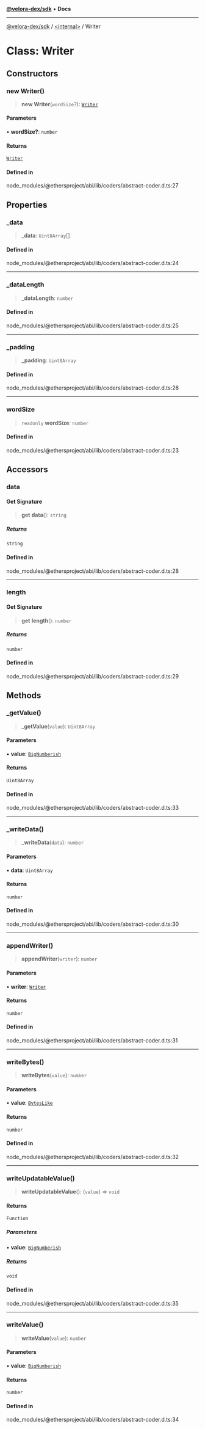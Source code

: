 [**@velora-dex/sdk**](../../README.md) • **Docs**

***

[@velora-dex/sdk](../../globals.md) / [\<internal\>](../README.md) / Writer

# Class: Writer

## Constructors

### new Writer()

> **new Writer**(`wordSize`?): [`Writer`](Writer.md)

#### Parameters

• **wordSize?**: `number`

#### Returns

[`Writer`](Writer.md)

#### Defined in

node\_modules/@ethersproject/abi/lib/coders/abstract-coder.d.ts:27

## Properties

### \_data

> **\_data**: `Uint8Array`[]

#### Defined in

node\_modules/@ethersproject/abi/lib/coders/abstract-coder.d.ts:24

***

### \_dataLength

> **\_dataLength**: `number`

#### Defined in

node\_modules/@ethersproject/abi/lib/coders/abstract-coder.d.ts:25

***

### \_padding

> **\_padding**: `Uint8Array`

#### Defined in

node\_modules/@ethersproject/abi/lib/coders/abstract-coder.d.ts:26

***

### wordSize

> `readonly` **wordSize**: `number`

#### Defined in

node\_modules/@ethersproject/abi/lib/coders/abstract-coder.d.ts:23

## Accessors

### data

#### Get Signature

> **get** **data**(): `string`

##### Returns

`string`

#### Defined in

node\_modules/@ethersproject/abi/lib/coders/abstract-coder.d.ts:28

***

### length

#### Get Signature

> **get** **length**(): `number`

##### Returns

`number`

#### Defined in

node\_modules/@ethersproject/abi/lib/coders/abstract-coder.d.ts:29

## Methods

### \_getValue()

> **\_getValue**(`value`): `Uint8Array`

#### Parameters

• **value**: [`BigNumberish`](../type-aliases/BigNumberish.md)

#### Returns

`Uint8Array`

#### Defined in

node\_modules/@ethersproject/abi/lib/coders/abstract-coder.d.ts:33

***

### \_writeData()

> **\_writeData**(`data`): `number`

#### Parameters

• **data**: `Uint8Array`

#### Returns

`number`

#### Defined in

node\_modules/@ethersproject/abi/lib/coders/abstract-coder.d.ts:30

***

### appendWriter()

> **appendWriter**(`writer`): `number`

#### Parameters

• **writer**: [`Writer`](Writer.md)

#### Returns

`number`

#### Defined in

node\_modules/@ethersproject/abi/lib/coders/abstract-coder.d.ts:31

***

### writeBytes()

> **writeBytes**(`value`): `number`

#### Parameters

• **value**: [`BytesLike`](../type-aliases/BytesLike.md)

#### Returns

`number`

#### Defined in

node\_modules/@ethersproject/abi/lib/coders/abstract-coder.d.ts:32

***

### writeUpdatableValue()

> **writeUpdatableValue**(): (`value`) => `void`

#### Returns

`Function`

##### Parameters

• **value**: [`BigNumberish`](../type-aliases/BigNumberish.md)

##### Returns

`void`

#### Defined in

node\_modules/@ethersproject/abi/lib/coders/abstract-coder.d.ts:35

***

### writeValue()

> **writeValue**(`value`): `number`

#### Parameters

• **value**: [`BigNumberish`](../type-aliases/BigNumberish.md)

#### Returns

`number`

#### Defined in

node\_modules/@ethersproject/abi/lib/coders/abstract-coder.d.ts:34

